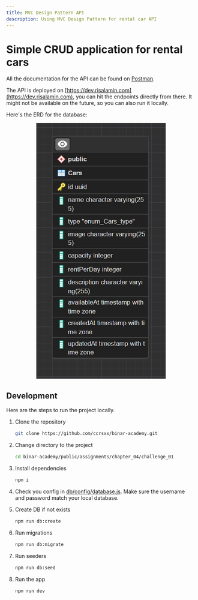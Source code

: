 ```yaml
---
title: MVC Design Pattern API
description: Using MVC Design Pattern for rental car API
---
```


# Simple CRUD application for rental cars

All the documentation for the API can be found on [Postman](https://www.postman.com/ccrsxx/workspace/rental-car).

The API is deployed on [https://dev.risalamin.com](https://dev.risalamin.com), you can hit the endpoints directly from there. It might not be available on the future, so you can also run it locally.

Here's the ERD for the database:

<p align='center'>
  <img src='./assets/erd.png' />
</p>

## Development

Here are the steps to run the project locally.

1. Clone the repository

   ```bash
   git clone https://github.com/ccrsxx/binar-academy.git
   ```

1. Change directory to the project

   ```bash
   cd binar-academy/public/assignments/chapter_04/challenge_01
   ```

1. Install dependencies

   ```bash
   npm i
   ```

1. Check you config in [db/config/database.js](./db/config/database.js). Make sure the username and password match your local database.

1. Create DB if not exists

   ```bash
   npm run db:create
   ```

1. Run migrations

   ```bash
   npm run db:migrate
   ```

1. Run seeders

   ```bash
   npm run db:seed
   ```

1. Run the app

   ```bash
   npm run dev
   ```

